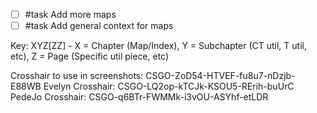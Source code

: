 - [ ] #task Add more maps
- [ ] #task Add general context for maps

Key: XYZ\[ZZ] - X = Chapter (Map/Index), Y = Subchapter (CT util, T util, etc), Z = Page (Specific util piece, etc)

Crosshair to use in screenshots: CSGO-ZoD54-HTVEF-fu8u7-nDzjb-E88WB
Evelyn Crosshair: CSGO-LQ2op-kTCJk-KSOU5-RErih-buUrC
PedeJo Crosshair: CSGO-q6BTr-FWMMk-i3vOU-ASYhf-etLDR
